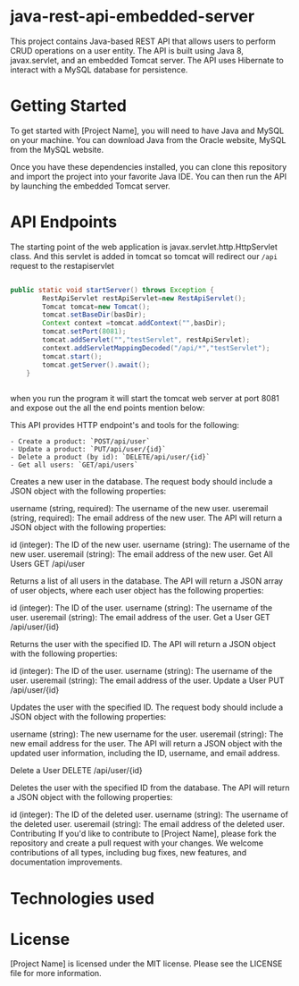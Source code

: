 # java-rest-api-embedded-server

This project contains Java-based REST API that allows users to perform CRUD operations on a user entity. The API is built using Java 8, javax.servlet, and an embedded Tomcat server. The API uses Hibernate to interact with a MySQL database for persistence.

# Getting Started
To get started with [Project Name], you will need to have Java and MySQL on your machine. You can download Java from the Oracle website, MySQL from the MySQL website.

Once you have these dependencies installed, you can clone this repository and import the project into your favorite Java IDE. You can then run the API by launching the embedded Tomcat server.

# API Endpoints

The starting point of the web application is javax.servlet.http.HttpServlet class. And this servlet is added in tomcat so tomcat will redirect our `/api` request to the restapiservlet

```java

public static void startServer() throws Exception {
        RestApiServlet restApiServlet=new RestApiServlet();
        Tomcat tomcat=new Tomcat();
        tomcat.setBaseDir(basDir);
        Context context =tomcat.addContext("",basDir);
        tomcat.setPort(8081);
        tomcat.addServlet("","testServlet", restApiServlet);
        context.addServletMappingDecoded("/api/*","testServlet");
        tomcat.start();
        tomcat.getServer().await();
    }
    
```   

when you run the program it will start the tomcat web server at port 8081 and expose out the  all the end points mention below:

This API provides HTTP endpoint's and tools for the following: 
    
    - Create a product: `POST/api/user`
    - Update a product: `PUT/api/user/{id}`
    - Delete a product (by id): `DELETE/api/user/{id}` 
    - Get all users: `GET/api/users`


Creates a new user in the database. The request body should include a JSON object with the following properties:

username (string, required): The username of the new user.
useremail (string, required): The email address of the new user.
The API will return a JSON object with the following properties:

id (integer): The ID of the new user.
username (string): The username of the new user.
useremail (string): The email address of the new user.
Get All Users
GET /api/user

Returns a list of all users in the database. The API will return a JSON array of user objects, where each user object has the following properties:

id (integer): The ID of the user.
username (string): The username of the user.
useremail (string): The email address of the user.
Get a User
GET /api/user/{id}

Returns the user with the specified ID. The API will return a JSON object with the following properties:

id (integer): The ID of the user.
username (string): The username of the user.
useremail (string): The email address of the user.
Update a User
PUT /api/user/{id}

Updates the user with the specified ID. The request body should include a JSON object with the following properties:

username (string): The new username for the user.
useremail (string): The new email address for the user.
The API will return a JSON object with the updated user information, including the ID, username, and email address.

Delete a User
DELETE /api/user/{id}

Deletes the user with the specified ID from the database. The API will return a JSON object with the following properties:

id (integer): The ID of the deleted user.
username (string): The username of the deleted user.
useremail (string): The email address of the deleted user.
Contributing
If you'd like to contribute to [Project Name], please fork the repository and create a pull request with your changes. We welcome contributions of all types, including bug fixes, new features, and documentation improvements.

# Technologies used


# License
[Project Name] is licensed under the MIT license. Please see the LICENSE file for more information.
